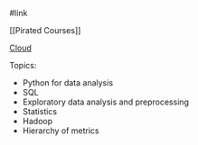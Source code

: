 #link 

[[Pirated Courses]]

[Cloud](https://mega.nz/folder/gZVC0YLL#fu_Y1hSjAqSQ67YvpwKjHw)

Topics:
- Python for data analysis
- SQL
- Exploratory data analysis and preprocessing
- Statistics
- Hadoop
- Hierarchy of metrics

